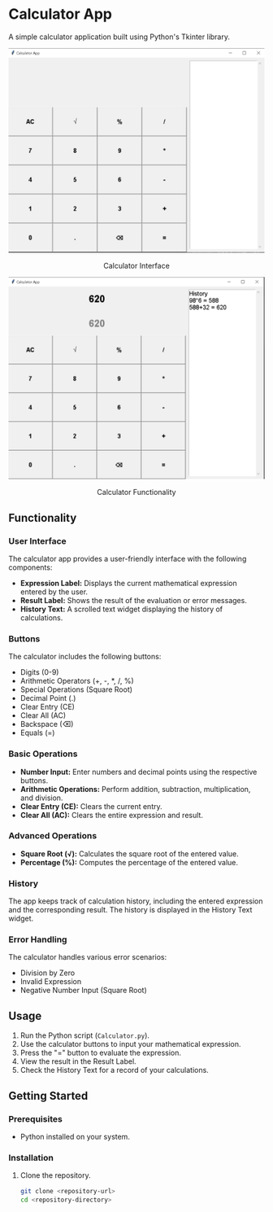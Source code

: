 # Calculator App

A simple calculator application built using Python's Tkinter library.

![Calculator Interface](<Pics/pic1.png>)

<center> Calculator Interface </center>

![Calculator Functionality](<Pics/pic2.png>)

<center> Calculator Functionality </center>

## Functionality

### User Interface

The calculator app provides a user-friendly interface with the following components:

- **Expression Label:** Displays the current mathematical expression entered by the user.
- **Result Label:** Shows the result of the evaluation or error messages.
- **History Text:** A scrolled text widget displaying the history of calculations.

### Buttons

The calculator includes the following buttons:

- Digits (0-9)
- Arithmetic Operators (+, -, *, /, %)
- Special Operations (Square Root)
- Decimal Point (.)
- Clear Entry (CE)
- Clear All (AC)
- Backspace (⌫)
- Equals (=)

### Basic Operations

- **Number Input:** Enter numbers and decimal points using the respective buttons.
- **Arithmetic Operations:** Perform addition, subtraction, multiplication, and division.
- **Clear Entry (CE):** Clears the current entry.
- **Clear All (AC):** Clears the entire expression and result.

### Advanced Operations

- **Square Root (√):** Calculates the square root of the entered value.
- **Percentage (%):** Computes the percentage of the entered value.

### History

The app keeps track of calculation history, including the entered expression and the corresponding result. The history is displayed in the History Text widget.

### Error Handling

The calculator handles various error scenarios:

- Division by Zero
- Invalid Expression
- Negative Number Input (Square Root)

## Usage

1. Run the Python script (`Calculator.py`).
2. Use the calculator buttons to input your mathematical expression.
3. Press the "=" button to evaluate the expression.
4. View the result in the Result Label.
5. Check the History Text for a record of your calculations.

## Getting Started

### Prerequisites

- Python installed on your system.

### Installation

1. Clone the repository.

   ``` bash
   git clone <repository-url>
   cd <repository-directory>
    ```
